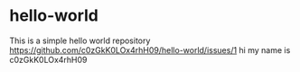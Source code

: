 # hello-world
This is a simple hello world repository
https://github.com/c0zGkK0LOx4rhH09/hello-world/issues/1
hi my name is c0zGkK0LOx4rhH09
